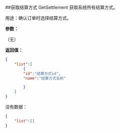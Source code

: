 ﻿##获取结算方式 GetSettlement
获取系统所有结算方式。

用途：确认订单时选择结算方式。

**参数：**

（无）


**返回值：**
``` json
{
	"list":[
		{
		"id":"结算方式id",
		"name":"结算方式名称"

		}
	]
}
```
没有数据：
``` json
{
	"list":[]
}
```
